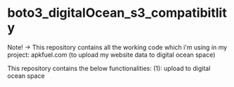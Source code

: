# boto3_digitalOcean_s3_compatibitlity
Note! -> This repository contains all the working code which i'm using in my project: apkfuel.com (to upload my website data to digital ocean space)

This repository contains the below functionalities:
(1): upload to digital ocean space 
